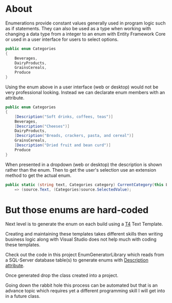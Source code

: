 ﻿# About

Enumerations provide constant values generally used in program logic such as if statements.  They can also be used as a type when working with changing a data type from a integer to an enum with Entity Framework Core or used in a user interface for users to select options.

```csharp
public enum Categories
{
    Beverages,
    DairyProducts,
    GrainsCereals,
    Produce
}
```

Using the enum above in a user interface (web or desktop) would not be very professional looking. Instead we can declarate enum members with an attribute.

```csharp
public enum Categories
{
    [Description("Soft drinks, coffees, teas")]
    Beverages,
    [Description("Cheeses")]
    DairyProducts,
    [Description("Breads, crackers, pasta, and cereal")]
    GrainsCereals,
    [Description("Dried fruit and bean curd")]
    Produce
}
```

When presented in a dropdown (web or desktop) the description is shown rather than the enum. Then to get the user's selection use an extension method to get the actual enum.

```csharp
public static (string text, Categories category) CurrentCategory(this ListControl source)
    => (source.Text, (Categories)source.SelectedValue);
```

# But those enums are hard-coded

Next level is to generate the enum on each build using a [T4](https://docs.microsoft.com/en-us/visualstudio/modeling/code-generation-and-t4-text-templates?view=vs-2022) Text Template.

Creating and maintaining these templates takes different skills then writing business logic along with Visual Studio does not help much with coding these templates.

Check out the code in this project EnumGeneratorLibrary which reads from a SQL-Server database table(s) to generate enums with [Description attribute](https://docs.microsoft.com/en-us/dotnet/api/system.componentmodel.descriptionattribute?view=net-6.0).

Once generated drop the class created into a project. 

Going down the rabbit hole this process can be automated but that is an advance topic which requires yet a different programming skill I will get into in a future class.